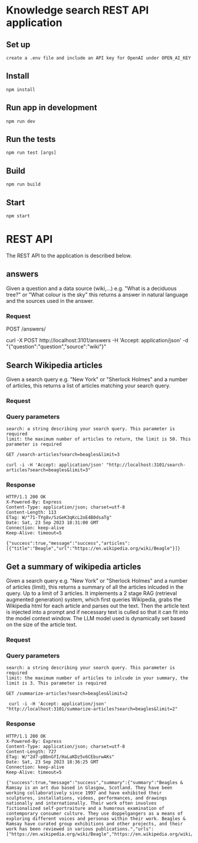# Knowledge search REST API application


## Set up

    create a .env file and include an API key for OpenAI under OPEN_AI_KEY 

## Install

    npm install

## Run app in development

    npm run dev

## Run the tests

    npm run test [args]

## Build

    npm run build

## Start 

    npm start

# REST API

The REST API to the application is described below.

## answers

Given a question and a data source (wiki,...) e.g. "What is a deciduous tree?" or "What colour is the sky" this returns a answer in natural language and the sources used in the answer.

### Request

POST /answers/

curl -X POST http://localhost:3101/answers -H 'Accept: application/json' -d "{"question":"question","source":"wiki"}"


## Search Wikipedia articles

Given a search query e.g. "New York" or "Sherlock Holmes" and a number of articles, this returns a list of
articles matching your search query.

### Request

### Query parameters 

    search: a string describing your search query. This parameter is required
    limit: the maximum number of articles to return, the limit is 50. This parameter is required

`GET /search-articles?search=beagles&limit=3`

    curl -i -H 'Accept: application/json' "http://localhost:3101/search-articles?search=beagles&limit=3"

### Response

    HTTP/1.1 200 OK
    X-Powered-By: Express
    Content-Type: application/json; charset=utf-8
    Content-Length: 113
    ETag: W/"71-TYg8v/SzGeK3qKcL2oE4B0dsaTg"
    Date: Sat, 23 Sep 2023 18:31:00 GMT
    Connection: keep-alive
    Keep-Alive: timeout=5

    {"success":true,"message":"success","articles":[{"title":"Beagle","url":"https://en.wikipedia.org/wiki/Beagle"}]}


## Get a summary of wikipedia articles

Given a search query e.g. "New York" or "Sherlock Holmes" and a number of articles (limit), this returns a summary of 
all the articles inlcuded in the query. Up to a limit of 3 articles. It implements a 2 stage RAG 
(retrieval augmented generation) system, which first queries Wikipedia, grabs the Wikipedia html for each article 
and parses out the text. Then the article text is injected into a prompt and if necessary text is culled so that 
it can fit into the model context window. The LLM model used is dynamically  set based on the size of the article text.

### Request

### Query parameters 

    search: a string describing your search query. This parameter is required
    limit: the maximum number of articles to inlcude in your summary, the limit is 3. This parameter is required

`GET /summarize-articles?search=beagles&limit=2`

     curl -i -H 'Accept: application/json' "http://localhost:3101/summarize-articles?search=beagles&limit=2"

### Response

    HTTP/1.1 200 OK
    X-Powered-By: Express
    Content-Type: application/json; charset=utf-8
    Content-Length: 727
    ETag: W/"2d7-pBbnGfI/HaLaKDz5v6CEburwAKs"
    Date: Sat, 23 Sep 2023 18:36:25 GMT
    Connection: keep-alive
    Keep-Alive: timeout=5

    {"success":true,"message":"success","summary":{"summary":"Beagles & Ramsay is an art duo based in Glasgow, Scotland. They have been working collaboratively since 1997 and have exhibited their sculptures, installations, videos, performances, and drawings nationally and internationally. Their work often involves fictionalized self-portraiture and a humorous examination of contemporary consumer culture. They use doppelgangers as a means of exploring different voices and personas within their work. Beagles & Ramsay have curated group exhibitions and other projects, and their work has been reviewed in various publications.","urls":["https://en.wikipedia.org/wiki/Beagle","https://en.wikipedia.org/wiki/Beagles_%26_Ramsay"]}}





